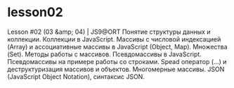 # lesson02
Lesson #02 (03 &amp;amp; 04) | JS9@ORT Понятие структуры данных и коллекции. Коллекции в JavaScript. Массивы с числовой индексацией (Array) и ассоциативные массивы в JavaScript (Object, Map). Множества (Set). Методы работы с массивов. Псевдомассивы в JavaScript. Псевдомассивы на примере работы со строками. Spead оператор (...) и деструктуризация массивов и объектов. Многомерные массивы. JSON (JavaScript Object Notation), синтаксис JSON.
